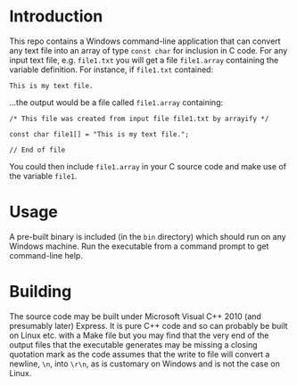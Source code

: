 # Introduction
This repo contains a Windows command-line application that can convert any text file into an array of type `const char` for inclusion in C code.  For any input text file, e.g. `file1.txt` you will get a file `file1.array` containing the variable definition.  For instance, if `file1.txt` contained:

```
This is my text file.
```

...the output would be a file called `file1.array` containing:

```
/* This file was created from input file file1.txt by arrayify */

const char file1[] = "This is my text file.";

// End of file
```

You could then include `file1.array` in your C source code and make use of the variable `file1`.

# Usage
A pre-built binary is included (in the `bin` directory) which should run on any Windows machine.  Run the executable from a command prompt to get command-line help.

# Building
The source code may be built under Microsoft Visual C++ 2010 (and presumably later) Express.  It is pure C++ code and so can probably be built on Linux etc. with a Make file but you may find that the very end of the output files that the executable generates may be missing a closing quotation mark as the code assumes that the write to file will convert a newline, `\n`, into `\r\n`, as is customary on Windows and is not the case on Linux.
